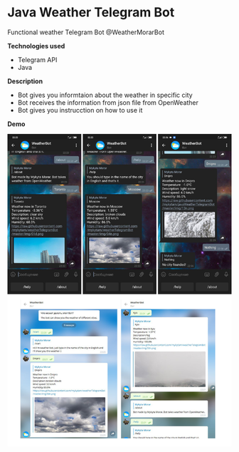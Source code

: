 # Java Weather Telegram Bot

Functional weather Telegram Bot @WeatherMorarBot

**Technologies used**
- Telegram API
- Java

**Description**
- Bot gives you informtaion about the weather in specific city
- Bot receives the information from json file from OpenWeather
- Bot gives you instrucction on how to use it

**Demo**

![](img/demo1.png)

